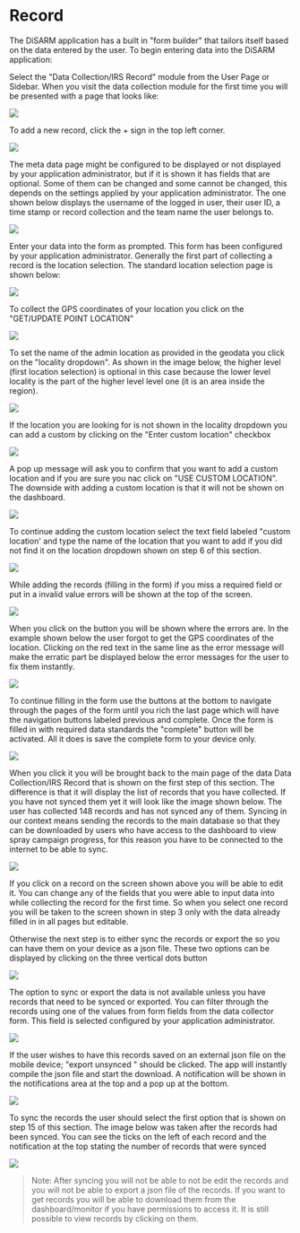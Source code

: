 # Record

The DiSARM application has a built in "form builder" that tailors itself based on the data entered by the user. To begin entering data into the DiSARM application:

Select the "Data Collection/IRS Record" module from the User Page or Sidebar. When you visit the data collection module for the first time you will be presented with a page that looks like:

![](../.gitbook/assets/app-image89.png)

To add a new record, click the + sign in the top left corner.

![](../.gitbook/assets/app-image99.png)

The meta data page might be configured to be displayed or not displayed by your application administrator, but if it is shown it has fields that are optional. Some of them can be changed and some cannot be changed, this depends on the settings applied by your application administrator. The one shown below displays the username of the logged in user, their user ID, a time stamp or record collection and the team name the user belongs to.

![](../.gitbook/assets/app-image12.png)

Enter your data into the form as prompted. This form has been configured by your application administrator. Generally the first part of collecting a record is the location selection. The standard location selection page is shown below:

![](../.gitbook/assets/app-image59.png)

To collect the GPS coordinates of your location you click on the "GET/UPDATE POINT LOCATION"

![](../.gitbook/assets/app-image70.png)

To set the name of the admin location as provided in the geodata you click on the "locality dropdown". As shown in the image below, the higher level \(first location selection\) is optional in this case because the lower level locality is the part of the higher level level one \(it is an area inside the region\).

![](../.gitbook/assets/app-image41.png)

If the location you are looking for is not shown in the locality dropdown you can add a custom by clicking on the "Enter custom location" checkbox

![](../.gitbook/assets/app-image54.png)

A pop up message will ask you to confirm that you want to add a custom location and if you are sure you nac click on "USE CUSTOM LOCATION". The downside with adding a custom location is that it will not be shown on the dashboard.

![](../.gitbook/assets/app-image69.png)

To continue adding the custom location select the text field labeled "custom location' and type the name of the location that you want to add if you did not find it on the location dropdown shown on step 6 of this section.

![](../.gitbook/assets/app-image29.png)

While adding the records \(filling in the form\) if you miss a required field or put in a invalid value errors will be shown at the top of the screen.

![](../.gitbook/assets/app-image43.png)

When you click on the button you will be shown where the errors are. In the example shown below the user forgot to get the GPS coordinates of the location. Clicking on the red text in the same line as the error message will make the erratic part be displayed below the error messages for the user to fix them instantly.

![](../.gitbook/assets/app-image44.png)

To continue filling in the form use the buttons at the bottom to navigate through the pages of the form until you rich the last page which will have the navigation buttons labeled previous and complete. Once the form is filled in with required data standards the "complete" button will be activated. All it does is save the complete form to your device only.

![](../.gitbook/assets/app-image52.png)

When you click it you will be brought back to the main page of the data Data Collection/IRS Record that is shown on the first step of this section. The difference is that it will display the list of records that you have collected. If you have not synced them yet it will look like the image shown below. The user has collected 148 records and has not synced any of them. Syncing in our context means sending the records to the main database so that they can be downloaded by users who have access to the dashboard to view spray campaign progress, for this reason you have to be connected to the internet to be able to sync.

![](../.gitbook/assets/app-image16.png)

If you click on a record on the screen shown above you will be able to edit it. You can change any of the fields that you were able to input data into while collecting the record for the first time. So when you select one record you will be taken to the screen shown in step 3 only with the data already filled in in all pages but editable.

Otherwise the next step is to either sync the records or export the so you can have them on your device as a json file. These two options can be displayed by clicking on the three vertical dots button

![](../.gitbook/assets/app-image34.png)

The option to sync or export the data is not available unless you have records that need to be synced or exported. You can filter through the records using one of the values from form fields from the data collector form. This field is selected configured by your application administrator.

![](../.gitbook/assets/app-image85.png)

If the user wishes to have this records saved on an external json file on the mobile device; "export unsynced " should be clicked. The app will instantly compile the json file and start the download. A notification will be shown in the notifications area at the top and a pop up at the bottom.

![](../.gitbook/assets/app-image32.png)

To sync the records the user should select the first option that is shown on step 15 of this section. The image below was taken after the records had been synced. You can see the ticks on the left of each record and the notification at the top stating the number of records that were synced

![](../.gitbook/assets/app-image58.png)

> Note: After syncing you will not be able to not be edit the records and you will not be able to export a json file of the records. If you want to get records you will be able to download them from the dashboard/monitor if you have permissions to access it. It is still possible to view records by clicking on them.

